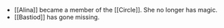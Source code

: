- [[Alina]] became a member of the [[Circle]]. She no longer has magic.
- [[Bastiod]] has gone missing.

